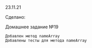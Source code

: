 23.11.21

Сделано:

Домашнее задание №19

    Добавлен метод nameArray
    Добавлены тесты для метода nameArray
